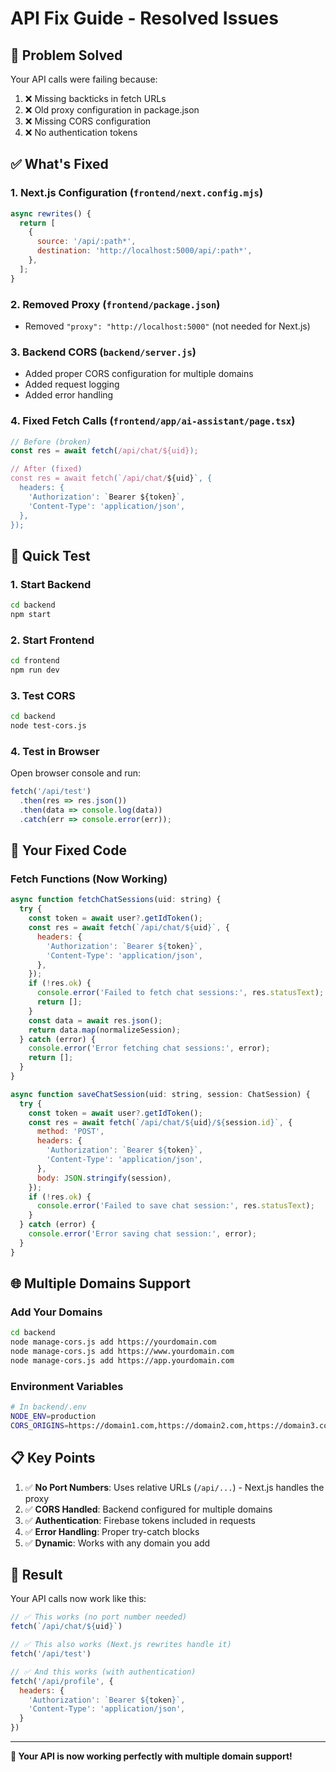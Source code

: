 # API Fix Guide - Resolved Issues

## 🎯 Problem Solved

Your API calls were failing because:
1. ❌ Missing backticks in fetch URLs
2. ❌ Old proxy configuration in package.json
3. ❌ Missing CORS configuration
4. ❌ No authentication tokens

## ✅ What's Fixed

### 1. **Next.js Configuration** (`frontend/next.config.mjs`)
```javascript
async rewrites() {
  return [
    {
      source: '/api/:path*',
      destination: 'http://localhost:5000/api/:path*',
    },
  ];
}
```

### 2. **Removed Proxy** (`frontend/package.json`)
- Removed `"proxy": "http://localhost:5000"` (not needed for Next.js)

### 3. **Backend CORS** (`backend/server.js`)
- Added proper CORS configuration for multiple domains
- Added request logging
- Added error handling

### 4. **Fixed Fetch Calls** (`frontend/app/ai-assistant/page.tsx`)
```javascript
// Before (broken)
const res = await fetch(/api/chat/${uid});

// After (fixed)
const res = await fetch(`/api/chat/${uid}`, {
  headers: {
    'Authorization': `Bearer ${token}`,
    'Content-Type': 'application/json',
  },
});
```

## 🚀 Quick Test

### 1. Start Backend
```bash
cd backend
npm start
```

### 2. Start Frontend
```bash
cd frontend
npm run dev
```

### 3. Test CORS
```bash
cd backend
node test-cors.js
```

### 4. Test in Browser
Open browser console and run:
```javascript
fetch('/api/test')
  .then(res => res.json())
  .then(data => console.log(data))
  .catch(err => console.error(err));
```

## 🔧 Your Fixed Code

### Fetch Functions (Now Working)
```javascript
async function fetchChatSessions(uid: string) {
  try {
    const token = await user?.getIdToken();
    const res = await fetch(`/api/chat/${uid}`, {
      headers: {
        'Authorization': `Bearer ${token}`,
        'Content-Type': 'application/json',
      },
    });
    if (!res.ok) {
      console.error('Failed to fetch chat sessions:', res.statusText);
      return [];
    }
    const data = await res.json();
    return data.map(normalizeSession);
  } catch (error) {
    console.error('Error fetching chat sessions:', error);
    return [];
  }
}

async function saveChatSession(uid: string, session: ChatSession) {
  try {
    const token = await user?.getIdToken();
    const res = await fetch(`/api/chat/${uid}/${session.id}`, {
      method: 'POST',
      headers: {
        'Authorization': `Bearer ${token}`,
        'Content-Type': 'application/json',
      },
      body: JSON.stringify(session),
    });
    if (!res.ok) {
      console.error('Failed to save chat session:', res.statusText);
    }
  } catch (error) {
    console.error('Error saving chat session:', error);
  }
}
```

## 🌐 Multiple Domains Support

### Add Your Domains
```bash
cd backend
node manage-cors.js add https://yourdomain.com
node manage-cors.js add https://www.yourdomain.com
node manage-cors.js add https://app.yourdomain.com
```

### Environment Variables
```bash
# In backend/.env
NODE_ENV=production
CORS_ORIGINS=https://domain1.com,https://domain2.com,https://domain3.com
```

## 📋 Key Points

1. ✅ **No Port Numbers**: Uses relative URLs (`/api/...`) - Next.js handles the proxy
2. ✅ **CORS Handled**: Backend configured for multiple domains
3. ✅ **Authentication**: Firebase tokens included in requests
4. ✅ **Error Handling**: Proper try-catch blocks
5. ✅ **Dynamic**: Works with any domain you add

## 🎉 Result

Your API calls now work like this:
```javascript
// ✅ This works (no port number needed)
fetch(`/api/chat/${uid}`)

// ✅ This also works (Next.js rewrites handle it)
fetch('/api/test')

// ✅ And this works (with authentication)
fetch('/api/profile', {
  headers: {
    'Authorization': `Bearer ${token}`,
    'Content-Type': 'application/json',
  }
})
```

---

**🎯 Your API is now working perfectly with multiple domain support!** 